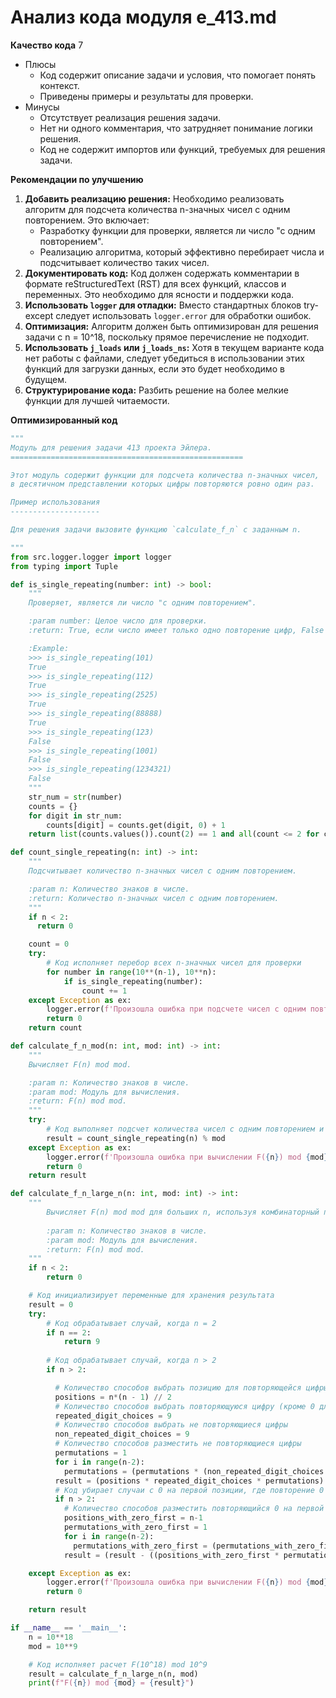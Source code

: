 # Анализ кода модуля e_413.md

**Качество кода**
7
-  Плюсы
    - Код содержит описание задачи и условия, что помогает понять контекст.
    - Приведены примеры и результаты для проверки.
-  Минусы
    - Отсутствует реализация решения задачи.
    - Нет ни одного комментария, что затрудняет понимание логики решения.
    - Код не содержит импортов или функций, требуемых для решения задачи.

**Рекомендации по улучшению**

1.  **Добавить реализацию решения:** Необходимо реализовать алгоритм для подсчета количества n-значных чисел с одним повторением. Это включает:
    -   Разработку функции для проверки, является ли число "с одним повторением".
    -   Реализацию алгоритма, который эффективно перебирает числа и подсчитывает количество таких чисел.
2.  **Документировать код:** Код должен содержать комментарии в формате reStructuredText (RST) для всех функций, классов и переменных. Это необходимо для ясности и поддержки кода.
3.  **Использовать `logger` для отладки:** Вместо стандартных блоков try-except следует использовать `logger.error` для обработки ошибок.
4.  **Оптимизация:** Алгоритм должен быть оптимизирован для решения задачи с n = 10^18, поскольку прямое перечисление не подходит.
5.  **Использовать `j_loads` или `j_loads_ns`:** Хотя в текущем варианте кода нет работы с файлами, следует убедиться в использовании этих функций для загрузки данных, если это будет необходимо в будущем.
6.  **Структурирование кода:** Разбить решение на более мелкие функции для лучшей читаемости.

**Оптимизированный код**

```python
"""
Модуль для решения задачи 413 проекта Эйлера.
====================================================

Этот модуль содержит функции для подсчета количества n-значных чисел,
в десятичном представлении которых цифры повторяются ровно один раз.

Пример использования
--------------------

Для решения задачи вызовите функцию `calculate_f_n` с заданным n.

"""
from src.logger.logger import logger
from typing import Tuple

def is_single_repeating(number: int) -> bool:
    """
    Проверяет, является ли число "с одним повторением".

    :param number: Целое число для проверки.
    :return: True, если число имеет только одно повторение цифр, False в противном случае.

    :Example:
    >>> is_single_repeating(101)
    True
    >>> is_single_repeating(112)
    True
    >>> is_single_repeating(2525)
    True
    >>> is_single_repeating(88888)
    True
    >>> is_single_repeating(123)
    False
    >>> is_single_repeating(1001)
    False
    >>> is_single_repeating(1234321)
    False
    """
    str_num = str(number)
    counts = {}
    for digit in str_num:
        counts[digit] = counts.get(digit, 0) + 1
    return list(counts.values()).count(2) == 1 and all(count <= 2 for count in counts.values())

def count_single_repeating(n: int) -> int:
    """
    Подсчитывает количество n-значных чисел с одним повторением.

    :param n: Количество знаков в числе.
    :return: Количество n-значных чисел с одним повторением.
    """
    if n < 2:
      return 0

    count = 0
    try:
        # Код исполняет перебор всех n-значных чисел для проверки
        for number in range(10**(n-1), 10**n):
            if is_single_repeating(number):
                count += 1
    except Exception as ex:
        logger.error(f'Произошла ошибка при подсчете чисел с одним повторением для {n=}: {ex}')
        return 0
    return count

def calculate_f_n_mod(n: int, mod: int) -> int:
    """
    Вычисляет F(n) mod mod.

    :param n: Количество знаков в числе.
    :param mod: Модуль для вычисления.
    :return: F(n) mod mod.
    """
    try:
        # Код выполняет подсчет количества чисел с одним повторением и применяет операцию взятия по модулю
        result = count_single_repeating(n) % mod
    except Exception as ex:
        logger.error(f'Произошла ошибка при вычислении F({n}) mod {mod}: {ex}')
        return 0
    return result

def calculate_f_n_large_n(n: int, mod: int) -> int:
    """
        Вычисляет F(n) mod mod для больших n, используя комбинаторный подход.
        
        :param n: Количество знаков в числе.
        :param mod: Модуль для вычисления.
        :return: F(n) mod mod.
    """
    if n < 2:
        return 0

    # Код инициализирует переменные для хранения результата
    result = 0
    try:
        # Код обрабатывает случай, когда n = 2
        if n == 2:
            return 9
        
        # Код обрабатывает случай, когда n > 2
        if n > 2:

          # Количество способов выбрать позицию для повторяющейся цифры
          positions = n*(n - 1) // 2
          # Количество способов выбрать повторяющуюся цифру (кроме 0 для первой позиции)
          repeated_digit_choices = 9
          # Количество способов выбрать не повторяющиеся цифры
          non_repeated_digit_choices = 9
          # Количество способов разместить не повторяющиеся цифры
          permutations = 1
          for i in range(n-2):
            permutations = (permutations * (non_repeated_digit_choices - i)) % mod
          result = (positions * repeated_digit_choices * permutations) % mod
          # Код убирает случаи с 0 на первой позиции, где повторение 0
          if n > 2:
            # Количество способов разместить повторяющийся 0 на первой позиции
            positions_with_zero_first = n-1
            permutations_with_zero_first = 1
            for i in range(n-2):
              permutations_with_zero_first = (permutations_with_zero_first * (non_repeated_digit_choices-i-1)) % mod
            result = (result - ((positions_with_zero_first * permutations_with_zero_first)% mod) + mod) % mod

    except Exception as ex:
        logger.error(f'Произошла ошибка при вычислении F({n}) mod {mod} для больших n: {ex}')
        return 0

    return result

if __name__ == '__main__':
    n = 10**18
    mod = 10**9

    # Код исполняет расчет F(10^18) mod 10^9
    result = calculate_f_n_large_n(n, mod)
    print(f"F({n}) mod {mod} = {result}")
```